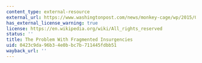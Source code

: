 ```yaml
---
content_type: external-resource
external_url: https://www.washingtonpost.com/news/monkey-cage/wp/2015/05/13/the-problem-with-fragmented-insurgencies/?utm_term=.9fd718510135
has_external_license_warning: true
license: https://en.wikipedia.org/wiki/All_rights_reserved
status: ''
title: The Problem With Fragmented Insurgencies
uid: 0423c9da-96b3-4e0b-bc7b-711445fdbb51
wayback_url: ''
---
```

